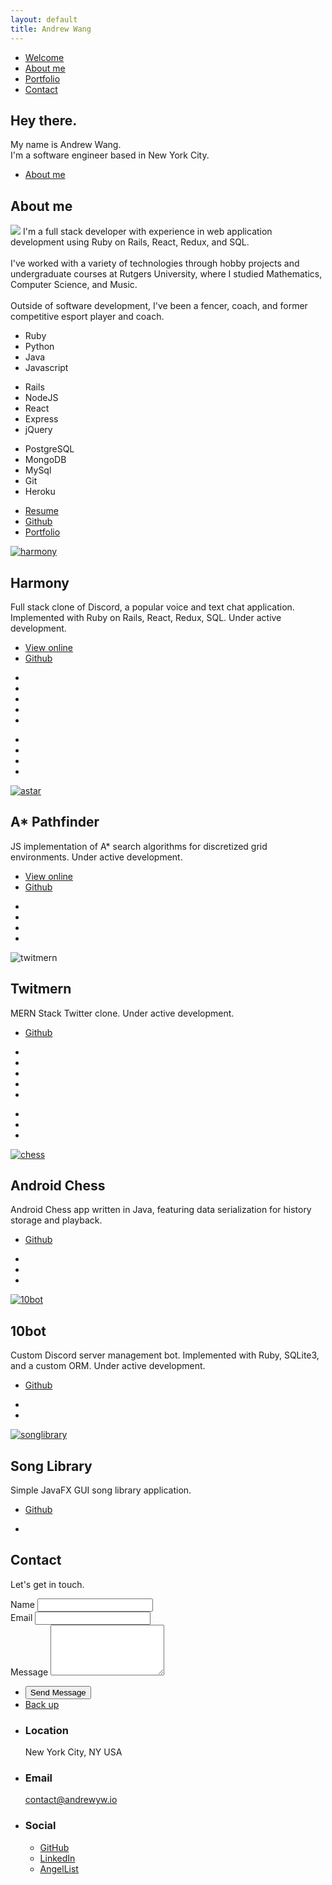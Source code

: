 ```yaml
---
layout: default
title: Andrew Wang
---
```


<!-- Sidebar -->
<section id="sidebar">
	<div class="inner">
		<nav>
			<ul>
				<li><a href="#intro">Welcome</a></li>
				<li><a href="#one">About me</a></li>
				<li><a href="#two">Portfolio</a></li>
				<li><a href="#three">Contact</a></li>
			</ul>
		</nav>
	</div>
</section>

<!-- Wrapper -->
<div id="wrapper">

<!-- Intro -->
<section id="intro" class="wrapper style1 fullscreen fade-up">
	<div class="inner">
		<h1 class="major">Hey there.</h1>
		<p>My name is Andrew Wang.<br />
		I'm a software engineer based in New York City.</p>
		<ul class="actions">
			<li><a href="#one" class="button scrolly icon primary fa-arrow-down">About me</a></li>
		</ul>
	</div>
</section>

<!-- One -->
<section id="one" class="wrapper style2 fade-up">
	<div class="inner">
		<h2 class="major">About me</h2>
		<p>
			<span class="image right">
				<img src="images/me.jpeg"/>
			</span>
			I'm a full stack developer with experience in web application development using Ruby on Rails, React, Redux, and SQL. <br /> <br />
			I've worked with a variety of technologies through hobby projects and undergraduate courses at Rutgers University, where I studied Mathematics, Computer Science, and Music. <br/><br/>
			Outside of software development, I've been a fencer, coach, and former competitive esport player and coach.
		</p>
		<section>
		<div class="row gtr-uniform">
			<div class="col-4">
				<ul class="icons-large menu">
					<li><i class="devicon-ruby-plain"></i><a class="icon"> Ruby</a></li>
					<li><i class="devicon-python-plain"></i><a class="icon"> Python</a></li>
					<li><i class="devicon-java-plain"></i><a class="icon"> Java</a></li>
					<li><i class="devicon-javascript-plain"></i><a class="icon"> Javascript</a></li>
				</ul>
			</div>
		</div>
		<div class="row gtr-uniform">
			<div class="col-4">
				<ul class="icons-large menu">
					<li><i class="devicon-rails-plain"></i><a class="icon"> Rails</a></li>
					<li><i class="devicon-nodejs-plain"></i><a class="icon"> NodeJS</a></li>
					<li><i class="devicon-react-plain"></i><a class="icon"> React</a></li>
					<li><i class="devicon-express-original"></i><a class="icon"> Express</a></li>
					<li><i class="devicon-jquery-plain"></i><a class="icon"> jQuery</a></li>
				</ul>
			</div>
		</div>
		<div class="row gtr-uniform">
			<div class="col-4">
				<ul class="icons-large menu">
					<li><i class="devicon-postgresql-plain"></i><a class="icon"> PostgreSQL</a></li>
					<li><i class="devicon-mongodb-plain"></i><a class="icon"> MongoDB</a></li>
					<li><i class="devicon-mysql-plain"></i><a class="icon"> MySql</a></li>
					<li><i class="devicon-git-plain"></i><a class="icon"> Git</a></li>
					<li><i class="devicon-heroku-original"></i><a class="icon"> Heroku</a></li>
				</ul>
			</div>
		</div>
		<ul class="actions">
			<li><a href="/andrewwang_resume.pdf" class="button icon fa-copy">Resume</a></li>
			<li><a href="{{ site.github_url }}" class="button primary icon fa-github">Github</a></li>
			<li><a href="#two" class="button primary icon scrolly fa-arrow-down">Portfolio</a></li>
		</ul>
		</section>
	</div>
</section>

<!-- Two -->
<section id="two" class="wrapper style3 spotlights">
	<section>
		<a href="{{ site.harmony_url }}" class="image"><img src="images/portfolio/harmony.png" alt="harmony" data-position="center center" /></a>
		<div class="content">
			<div class="inner">
				<h2>Harmony</h2>
				<p>Full stack clone of Discord, a popular voice and text chat application. Implemented with
				Ruby on Rails, React, Redux, SQL. Under active development.</p>
				<ul class="actions">
					<li><a href="{{ site.harmony_url }}" class="button">View online</a></li>
					<li><a href="{{ site.harmony_gh }}" class="button primary icon fa-github">Github</a></li>
				</ul>
				<ul class="icons-xl menu">
					<li><i class="devicon-ruby-plain"></i></li>
					<li><i class="devicon-javascript-plain"></i></li>
					<li><i class="devicon-rails-plain"></i></li>
					<li><i class="devicon-react-plain"></i></li>
					<li><i class="devicon-postgresql-plain"></i></li>
				</ul>
				<ul class="icons-xl menu">
					<li><i class="devicon-webpack-plain"></i></li>
					<li><i class="devicon-heroku-original"></i></li>
					<li><i class="devicon-html5-plain-wordmark"></i></li>
					<li><i class="devicon-css3-plain-wordmark"></i></li>
				</ul>
			</div>
		</div>
	</section>
	<section>
		<a href="{{ site.astar_url }}" class="image"><img src="images/portfolio/astar.png" alt="astar" data-position="top center" /></a>
		<div class="content">
			<div class="inner">
				<h2>A* Pathfinder</h2>
				<p>JS implementation of A* search algorithms for discretized grid environments. Under active development.</p>
				<ul class="actions">
					<li><a href="{{ site.astar_url }}" class="button">View online</a></li>
					<li><a href="{{ site.astar_gh }}" class="button primary icon fa-github">Github</a></li>
				</ul>
				<ul class="icons-xl menu">
					<li><i class="devicon-javascript-plain"></i></li>
					<li><i class="devicon-webpack-plain"></i></li>
					<li><i class="devicon-html5-plain-wordmark"></i></li>
					<li><i class="devicon-css3-plain-wordmark"></i></li>
				</ul>
			</div>
		</div>
	</section>
	<section>
		<a class="image"><img src="images/portfolio/twitmern.png" alt="twitmern"/></a>
		<div class="content">
			<div class="inner">
				<h2>Twitmern</h2>
				<p>MERN Stack Twitter clone. Under active development.</p>
				<ul class="actions">
					<!-- <li><a href="{{ site.twitmern_url }}" class="button">Learn more</a></li> -->
					<li><a href="{{ site.twitmern_gh }}" class="button primary icon fa-github">Github</a></li>
				</ul>
				<ul class="icons-xl menu">
					<li><i class="devicon-javascript-plain"></i></li>
					<li><i class="devicon-mongodb-plain"></i></li>
					<li><i class="devicon-express-original"></i></li>
					<li><i class="devicon-react-plain"></i></li>
					<li><i class="devicon-nodejs-plain"></i></li>
				</ul>
				<ul class="icons-xl menu">
					<li><i class="devicon-heroku-original"></i></li>
					<li><i class="devicon-html5-plain-wordmark"></i></li>
					<li><i class="devicon-css3-plain-wordmark"></i></li>
				</ul>
			</div>
		</div>
	</section>
	<section>
		<a href="{{ site.chess_gh }}" class="image"><img src="images/portfolio/androidchess.PNG" alt="chess" data-position="center center" /></a>
		<div class="content">
			<div class="inner">
				<h2>Android Chess</h2>
				<p>Android Chess app written in Java, featuring data serialization for history storage and playback.</p>
				<ul class="actions">
					<li><a href="{{ site.chess_gh }}" class="button primary icon fa-github">Github</a></li>
				</ul>
				<ul class="icons-xl menu">
					<li><i class="devicon-java-plain"></i></li>
					<li><i class="devicon-android-plain"></i></li>
					<li><i class="devicon-gradle-plain"></i></li>
				</ul>
			</div>
		</div>
	</section>
	<section>
		<a href="{{ site.tenbot_gh }}" class="image"><img src="images/portfolio/10bot.png" alt="10bot" data-position="top center"/></a>
		<div class="content">
			<div class="inner">
				<h2>10bot</h2>
					<p>Custom Discord server management bot. Implemented with Ruby, SQLite3, and a custom ORM. Under active development.</p>
				<ul class="actions">
					<li><a href="{{ site.tenbot_gh }}" class="button primary icon fa-github">Github</a></li>
				</ul>
				<ul class="icons-xl menu">
					<li><i class="devicon-ruby-plain"></i></li>
					<!-- <li><i class="icon primary fa-discord"></i></li> -->
					<li><i class="icon primary fa-database"></i></li>
				</ul>
			</div>
		</div>
	</section>
	<section>
		<a href="{{ site.song_gh }}" class="image"><img src="images/portfolio/slib.PNG" alt="songlibrary" data-position="25% 25%"/></a>
		<div class="content">
			<div class="inner">
				<h2>Song Library</h2>
					<p>Simple JavaFX GUI song library application.</p>
				<ul class="actions">
					<li><a href="{{ site.song_gh }}" class="button primary icon fa-github">Github</a></li>
				</ul>
				<ul class="icons-xl menu">
					<li><i class="devicon-java-plain"></i></li>
				</ul>
			</div>
		</div>
	</section>
</section>

<!-- Three -->
<section id="three" class="wrapper style1 fade-up">
	<div class="inner">
		<h2 class="major">Contact</h2>
		<p>Let's get in touch.</p>
		<div class="split style1">
			<section>
				<form method="post" action="https://formspree.io/{{ site.email }}">
					<div class="field half first">
						<label for="name">Name</label>
						<input type="text" name="name" id="name" />
					</div>
					<div class="field half">
						<label for="email">Email</label>
						<input type="text" name="_replyto" id="email" />
					</div>
					<div class="field">
						<label for="message">Message</label>
						<textarea name="message" id="message" rows="5"></textarea>
					</div>
					<ul class="actions">
						<li><input type="submit" class="button submit icon primary fa-envelope" value="Send Message"/></li>
						<li><a href="#intro" class="button scrolly icon primary fa-arrow-up">Back up</a></li>
					</ul>
				</form>
			</section>
			<section>
				<ul class="contact">
					<li>
						<h3>Location</h3>
						<span>New York City, NY USA</span>
					</li>
					<li>
						<h3>Email</h3>
						<a href="mailto:{{ site.email }}">contact@andrewyw.io</a>
					</li>
					<li>
						<h3>Social</h3>
						<ul class="icons">
							<li><a href="https://www.github.com/AndrewYW" class="fa-github"><span class="label">GitHub</span></a></li>
							<li><a href="https://www.linkedin.com/in/andrewyw" class="fa-linkedin"><span class="label">LinkedIn</span></a></li>
							<li><a href="https://angel.co/andrewyw" class="fa-angellist"><span class="label">AngelList</span></a></li>
						</ul>
					</li>
				</ul>
			</section>
		</div>
	</div>
</section>

</div>
